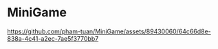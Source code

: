 # MiniGame


https://github.com/pham-tuan/MiniGame/assets/89430060/64c66d8e-838a-4c41-a2ec-7ae5f3770bb7

